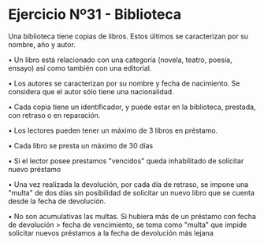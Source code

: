 # Ejercicio Nº31 - Biblioteca

Una biblioteca tiene copias de libros. Estos últimos se caracterizan por su nombre, año y autor.

• Un libro está relacionado con una categoría (novela, teatro, poesía, ensayo) así como también con una editorial.

• Los autores se caracterizan por su nombre y fecha de nacimiento. Se considera que el autor sólo tiene una nacionalidad.

• Cada copia tiene un identificador, y puede estar en la biblioteca, prestada, con retraso o en reparación.

• Los lectores pueden tener un máximo de 3 libros en préstamo.

• Cada libro se presta un máximo de 30 días

• Si el lector posee prestamos "vencidos" queda inhabilitado de solicitar nuevo préstamo

• Una vez realizada la devolución, por cada día de retraso, se impone una "multa" de dos días sin posibilidad de solicitar un nuevo libro que se cuenta desde la fecha de devolución.

• No son acumulativas las multas. Si hubiera más de un préstamo con fecha de devolución > fecha de vencimiento, se toma como "multa" que impide solicitar nuevos préstamos a la fecha de devolución más lejana
